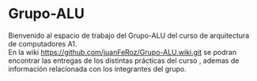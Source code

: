 # Grupo-ALU

Bienvenido al espacio de trabajo del Grupo-ALU del curso de arquitectura de computadores A1.<br>
En la wiki https://github.com/juanFeRoz/Grupo-ALU.wiki.git se podran encontrar las entregas de los distintas prácticas del curso , ademas de información relacionada con los integrantes del grupo.
